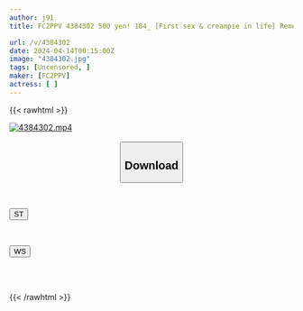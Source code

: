 ```yaml
---
author: j91
title: FC2PPV 4384302 500 yen! 184_ [First sex & creampie in life] Remembering sex makes your pussy tingle! Ahegao face white eye acme over and over again! My judgment is clouded and I allow creampie! I regret it a little! Wash your vagina with carbonated water while using birth control! ? Nako-chan Chapter 2 [Overseas Edition]

url: /v/4384302
date: 2024-04-14T00:15:00Z
image: "4384302.jpg"
tags: [Uncensored, ]
maker: [FC2PPV]
actress: [ ]
---
```



{{< rawhtml >}}

<div class="video" data-videoid="3d40OoZpxPIdo7Y">
    <a href="javascript:;">
        <img src="/v/4384302/4384302.jpg" width="WIDTH" height="HEIGHT" alt="4384302.mp4" loading="lazy">
    </a>
</div>

<script type="text/javascript" src="https://j91.asia/asset/on-demand-st.js"></script>

<br>
  <link rel="stylesheet" href="https://j91.asia/asset/bs5.css">
  
  <center>
  <button class="btn btn-primary" type="button" data-bs-toggle="collapse" data-bs-target=".multi-collapse" aria-expanded="false" aria-controls="multiCollapseExample1 multiCollapseExample2"><h2>Download</h2></button></center>
</p>
<div class="row">
  <div class="col">
    <div class="collapse multi-collapse" id="multiCollapseExample1">
      <div class="card card-body">
	      	      <br>
<div class="buttons">  
<p><a href="https://streamtape.to/v/3d40OoZpxPIdo7Y" target="_blank"><button class="btn-hover color-3"><i class="fa fa-download"></i> ST</button></a></p></div>
    </div>
  </div>
</div>
  <div class="col">
    <div class="collapse multi-collapse" id="multiCollapseExample2">
      <div class="card card-body">
	      <br>
<div class="buttons">
<p><a href="https://wolfstream.tv/x0o6jql2fue9" target="_blank"><button class="btn-hover color-8"><i class="fa fa-download"></i> WS</button></a></p></div>
<br><br>
      </div>
    </div>
  </div>
</div>

{{< /rawhtml >}}